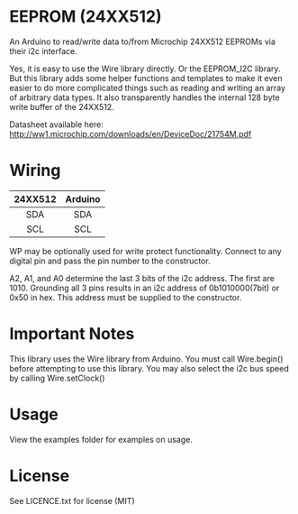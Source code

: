 EEPROM (24XX512)
================

An Arduino to read/write data to/from Microchip 24XX512 EEPROMs via their i2c interface.

Yes, it is easy to use the Wire library directly. Or the EEPROM_I2C library. But this library adds some helper
functions and templates to make it even easier to do more complicated things such as reading and writing an array
of arbitrary data types. It also transparently handles the internal 128 byte write buffer of the 24XX512.

Datasheet available here: http://ww1.microchip.com/downloads/en/DeviceDoc/21754M.pdf

Wiring
==========

|24XX512|Arduino|
|:-----:|:-----:|
|SDA    |SDA    |
|SCL    |SCL    |

WP may be optionally used for write protect functionality. Connect to any digital pin and pass the pin number to the
constructor.

A2, A1, and A0 determine the last 3 bits of the i2c address. The first are 1010. Grounding all 3 pins results in an i2c
address of 0b1010000(7bit) or 0x50 in hex. This address must be supplied to the constructor.

Important Notes
============

This library uses the Wire library from Arduino. You must call Wire.begin() before attempting to use this library. You
may also select the i2c bus speed by calling Wire.setClock()

Usage
=======

View the examples folder for examples on usage.

License
========

See LICENCE.txt for license (MIT)
